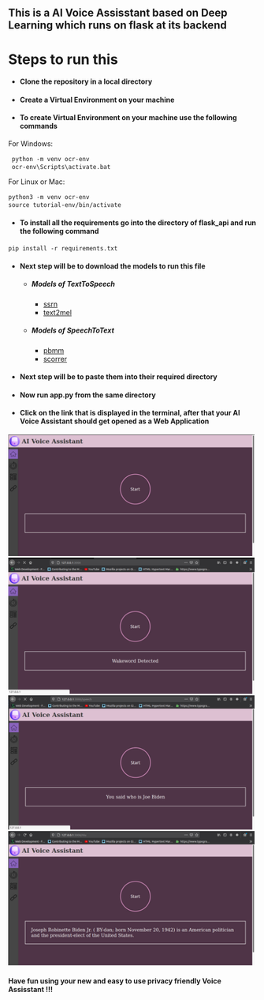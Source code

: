 ## This is a AI Voice Assisstant based on Deep Learning which runs on flask at its backend



# Steps to run this
*  #### Clone the repository in a local directory
*  #### Create a Virtual Environment on your machine
* #### To create Virtual Environment on your machine use the following commands

For Windows:
 ```
  python -m venv ocr-env
  ocr-env\Scripts\activate.bat
 ```
  
 For Linux or Mac:
  ```
  python3 -m venv ocr-env
  source tutorial-env/bin/activate
 ``` 
 * #### To install all the requirements go into the directory of flask_api and run the following command
 ```
 pip install -r requirements.txt
 ```
 * #### Next step will be to download the models to run this file
 
   * ##### Models of TextToSpeech
     * [ssrn](https://drive.google.com/file/d/1q1OWI8i8QAph3LNbU1imwiNaXvjuHIqv/view?usp=sharing)
     * [text2mel](https://drive.google.com/file/d/1DXTqBWtkVlEDp15a4bGNn5YBMJZ9c9ow/view?usp=sharing)
     
   * ##### Models of SpeechToText
      * [pbmm]( https://github.com/mozilla/DeepSpeech/releases/download/v0.9.2/deepspeech-0.9.2-models.pbmm)
      * [scorrer](https://github.com/mozilla/DeepSpeech/releases/download/v0.9.2/deepspeech-0.9.2-models.scorer)
 
 * #### Next step will be to paste them into their required directory

 * #### Now run app.py from the same directory
 * #### Click on the link that is displayed in the terminal, after that your AI Voice Assistant should get opened as a Web Application 
  <img src="./Screenshots/index.jpeg" width="500">
  <img src="./Screenshots/wakeword.jpeg" width="500">
  <img src="./Screenshots/speechtotext.jpeg" width="500">
  <img src="./Screenshots/result.jpeg" width="500">
  
  #### Have fun using your new and easy to use privacy friendly Voice Assisstant !!!
